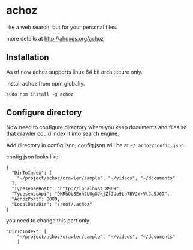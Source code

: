 # achoz

like a web search, but for your personal files.

more details at http://ahoxus.org/achoz

## Installation 

As of now achoz supports linux 64 bit architecure only.

install achoz from npm globally. 
```
sudo npm install -g achoz
```

## Configure directory

Now need to configure directory where you keep documents and files so that crawler could index it into search engine.

Add directory in config.json, config.json will be at `~/.achoz/config.json`


config.json looks like 
```
{
  "DirToIndex": [
    "~/project/achoz/crawler/sample", "~/videos", "~/documents"
  ],
  "TypesenseHost": "http://localhost:8909",
  "TypesenseApi": "DKRhOb8Eoh2LUgGJkjZfJUu9La7BVJYrVtJa5J07",
  "AchozPort": 8080,
  "LocalDataDir": "/root/.achoz"
}
```

you need to change this part only
```
"DirToIndex": [
    "~/project/achoz/crawler/sample", "~/videos", "~/documents"
    ]
 ```


